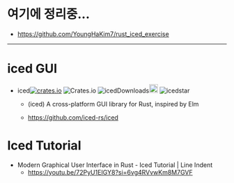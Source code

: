# 여기에 정리중...
- https://github.com/YoungHaKim7/rust_iced_exercise

<hr />

# iced GUI
- iced[![crates.io](https://img.shields.io/crates/v/iced.svg)](https://crates.io/crates/iced)
![Crates.io](https://img.shields.io/crates/l/iced)
![icedDownloads](https://img.shields.io/crates/d/iced.svg)<a href="https://github.com/iced-rs/iced"><img alt="githubicon" width="20px" src="https://user-images.githubusercontent.com/67513038/218287708-001511d7-1cce-42d3-92d2-4a61193b38f0.png" /></a>
![icedstar](https://img.shields.io/github/stars/iced-rs/iced.svg)

  - (iced) A cross-platform GUI library for Rust, inspired by Elm

  - https://github.com/iced-rs/iced


# Iced Tutorial

- Modern Graphical User Interface in Rust - Iced Tutorial | Line Indent
  - https://youtu.be/72PyU1EIGY8?si=6vg4RVvwKm8M7GVF
